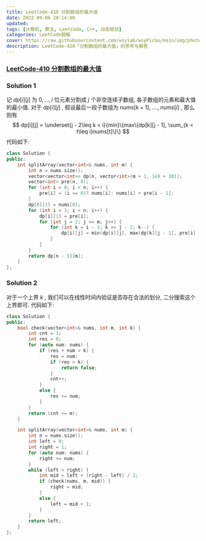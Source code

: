 ```yaml
---
title: LeetCode-410 分割数组的最大值 
date: 2022-09-06 20:14:00
updated:
tags: [计算机, 算法, LeetCode, C++, 动态规划]
categories: LeetCode题解
cover: https://raw.githubusercontent.com/wsylab/wsyPicGo/main/img/photo-1661024206682-736684318f6d.avif
description: LeetCode-410「分割数组的最大值」的思考与解答
---
```

### [LeetCode-410 分割数组的最大值](https://leetcode.cn/problems/split-array-largest-sum/)

### Solution 1
记 $dp[i][j]$ 为 $0,...,i$ 位元素分割成 $j$ 个非空连续子数组, 各子数组的元素和最大值的最小值. 对于 $dp[i][j]$ , 假设最后一段子数组为 $nums[k + 1], ....,
 nums[i]$ , 那么则有 
$$
dp[i][j] = \underset{j - 2\leq k < i}{min}\{max\{dp[k][j - 1], \sum_{k < t\leq i}nums[t]\}\}
$$
代码如下:
```C++
class Solution {
public:
    int splitArray(vector<int>& nums, int m) {
        int n = nums.size();
        vector<vector<int>> dp(n, vector<int>(m + 1, 1e9 + 10)); 
        vector<int> pre(n, 0);
        for (int i = 0; i < n; i++) {
            pre[i] = (i == 0)? nums[i]: nums[i] + pre[i - 1];
        }
        dp[0][1] = nums[0];
        for (int i = 1; i < n; i++) {
            dp[i][1] = pre[i];
            for (int j = 2; j <= m; j++) {
                for (int k = i - 1; k >= j - 2; k--) {
                    dp[i][j] = min(dp[i][j], max(dp[k][j - 1], pre[i] - pre[k]));
                }
            }
        }
        return dp[n - 1][m];
    }
};
```


### Solution 2
对于一个上界 $k$ , 我们可以在线性时间内验证是否存在合法的划分, 二分搜索这个上界即可.
代码如下:
```C++
class Solution {
public:
    bool check(vector<int>& nums, int m, int k) {
        int cnt = 1;
        int res = 0;
        for (auto num: nums) {
            if (res + num > k) {
                res = num;
                if (res > k) {
                    return false;
                }
                cnt++;
            }
            else {
                res += num;
            }
        }
        return (cnt <= m);
    }

    int splitArray(vector<int>& nums, int m) {
        int n = nums.size();
        int left = 0;
        int right = 1;
        for (auto num: nums) {
            right += num;
        }
        while (left < right) {
            int mid = left + (right - left) / 2;
            if (check(nums, m, mid)) {
                right = mid;
            }
            else {
                left = mid + 1;
            }
        }
        return left;
    }
};
```